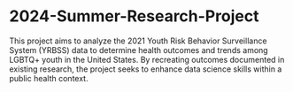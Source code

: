# 2024-Summer-Research-Project
This project aims to analyze the 2021 Youth Risk Behavior Surveillance System (YRBSS) data to determine health outcomes and trends among LGBTQ+ youth in the United States. By recreating outcomes documented in existing research, the project seeks to enhance data science skills within a public health context. 
